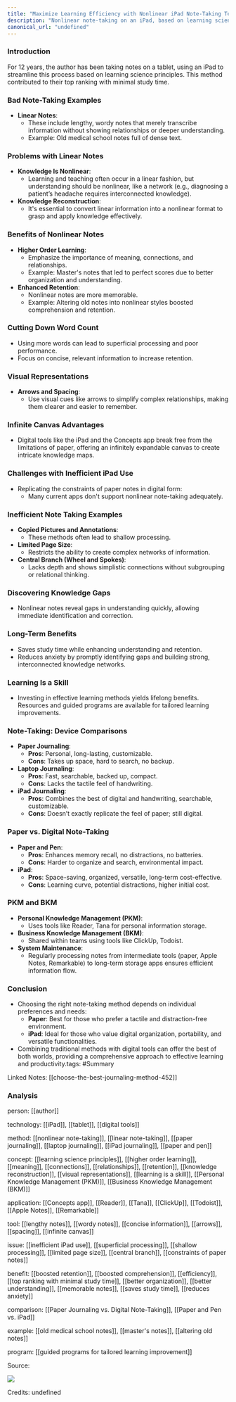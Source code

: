 ```yaml
---
title: "Maximize Learning Efficiency with Nonlinear iPad Note-Taking Techniques"
description: "Nonlinear note-taking on an iPad, based on learning science, boosts retention, comprehension, and efficiency, leading to top ranks with minimal study time."
canonical_url: "undefined"
---
```


### Introduction
For 12 years, the author has been taking notes on a tablet, using an iPad to streamline this process based on learning science principles. This method contributed to their top ranking with minimal study time.

### Bad Note-Taking Examples
- **Linear Notes**:
  - These include lengthy, wordy notes that merely transcribe information without showing relationships or deeper understanding.
  - Example: Old medical school notes full of dense text.

### Problems with Linear Notes
- **Knowledge Is Nonlinear**:
  - Learning and teaching often occur in a linear fashion, but understanding should be nonlinear, like a network (e.g., diagnosing a patient’s headache requires interconnected knowledge).
- **Knowledge Reconstruction**:
  - It's essential to convert linear information into a nonlinear format to grasp and apply knowledge effectively.

### Benefits of Nonlinear Notes
- **Higher Order Learning**:
  - Emphasize the importance of meaning, connections, and relationships.
  - Example: Master's notes that led to perfect scores due to better organization and understanding.
- **Enhanced Retention**:
  - Nonlinear notes are more memorable.
  - Example: Altering old notes into nonlinear styles boosted comprehension and retention.

### Cutting Down Word Count
- Using more words can lead to superficial processing and poor performance.
- Focus on concise, relevant information to increase retention.

### Visual Representations
- **Arrows and Spacing**:
  - Use visual cues like arrows to simplify complex relationships, making them clearer and easier to remember.

### Infinite Canvas Advantages
- Digital tools like the iPad and the Concepts app break free from the limitations of paper, offering an infinitely expandable canvas to create intricate knowledge maps.

### Challenges with Inefficient iPad Use
- Replicating the constraints of paper notes in digital form:
  - Many current apps don't support nonlinear note-taking adequately.

### Inefficient Note Taking Examples
- **Copied Pictures and Annotations**:
  - These methods often lead to shallow processing.
- **Limited Page Size**:
  - Restricts the ability to create complex networks of information.
- **Central Branch (Wheel and Spokes)**:
  - Lacks depth and shows simplistic connections without subgrouping or relational thinking.

### Discovering Knowledge Gaps
- Nonlinear notes reveal gaps in understanding quickly, allowing immediate identification and correction.

### Long-Term Benefits
- Saves study time while enhancing understanding and retention.
- Reduces anxiety by promptly identifying gaps and building strong, interconnected knowledge networks.

### Learning Is a Skill
- Investing in effective learning methods yields lifelong benefits. Resources and guided programs are available for tailored learning improvements.

### Note-Taking: Device Comparisons
- **Paper Journaling**:
  - **Pros**: Personal, long-lasting, customizable.
  - **Cons**: Takes up space, hard to search, no backup.
- **Laptop Journaling**:
  - **Pros**: Fast, searchable, backed up, compact.
  - **Cons**: Lacks the tactile feel of handwriting.
- **iPad Journaling**:
  - **Pros**: Combines the best of digital and handwriting, searchable, customizable.
  - **Cons**: Doesn’t exactly replicate the feel of paper; still digital.

### Paper vs. Digital Note-Taking
- **Paper and Pen**:
  - **Pros**: Enhances memory recall, no distractions, no batteries.
  - **Cons**: Harder to organize and search, environmental impact.
- **iPad**:
  - **Pros**: Space-saving, organized, versatile, long-term cost-effective.
  - **Cons**: Learning curve, potential distractions, higher initial cost.

### PKM and BKM
- **Personal Knowledge Management (PKM)**:
  - Uses tools like Reader, Tana for personal information storage.
- **Business Knowledge Management (BKM)**:
  - Shared within teams using tools like ClickUp, Todoist.
- **System Maintenance**:
  - Regularly processing notes from intermediate tools (paper, Apple Notes, Remarkable) to long-term storage apps ensures efficient information flow.

### Conclusion
- Choosing the right note-taking method depends on individual preferences and needs:
  - **Paper**: Best for those who prefer a tactile and distraction-free environment.
  - **iPad**: Ideal for those who value digital organization, portability, and versatile functionalities.
- Combining traditional methods with digital tools can offer the best of both worlds, providing a comprehensive approach to effective learning and productivity.tags: #Summary

Linked Notes: [[choose-the-best-journaling-method-452]]

### Analysis

person: [[author]]

technology: [[iPad]], [[tablet]], [[digital tools]]

method: [[nonlinear note-taking]], [[linear note-taking]], [[paper journaling]], [[laptop journaling]], [[iPad journaling]], [[paper and pen]]

concept: [[learning science principles]], [[higher order learning]], [[meaning]], [[connections]], [[relationships]], [[retention]], [[knowledge reconstruction]], [[visual representations]], [[learning is a skill]], [[Personal Knowledge Management (PKM)]], [[Business Knowledge Management (BKM)]]

application: [[Concepts app]], [[Reader]], [[Tana]], [[ClickUp]], [[Todoist]], [[Apple Notes]], [[Remarkable]]

tool: [[lengthy notes]], [[wordy notes]], [[concise information]], [[arrows]], [[spacing]], [[infinite canvas]]

issue: [[inefficient iPad use]], [[superficial processing]], [[shallow processing]], [[limited page size]], [[central branch]], [[constraints of paper notes]]

benefit: [[boosted retention]], [[boosted comprehension]], [[efficiency]], [[top ranking with minimal study time]], [[better organization]], [[better understanding]], [[memorable notes]], [[saves study time]], [[reduces anxiety]]

comparison: [[Paper Journaling vs. Digital Note-Taking]], [[Paper and Pen vs. iPad]]

example: [[old medical school notes]], [[master's notes]], [[altering old notes]]

program: [[guided programs for tailored learning improvement]]

<link rel="canonical" href="undefined">

Source: 

![](undefined)

Credits: undefined